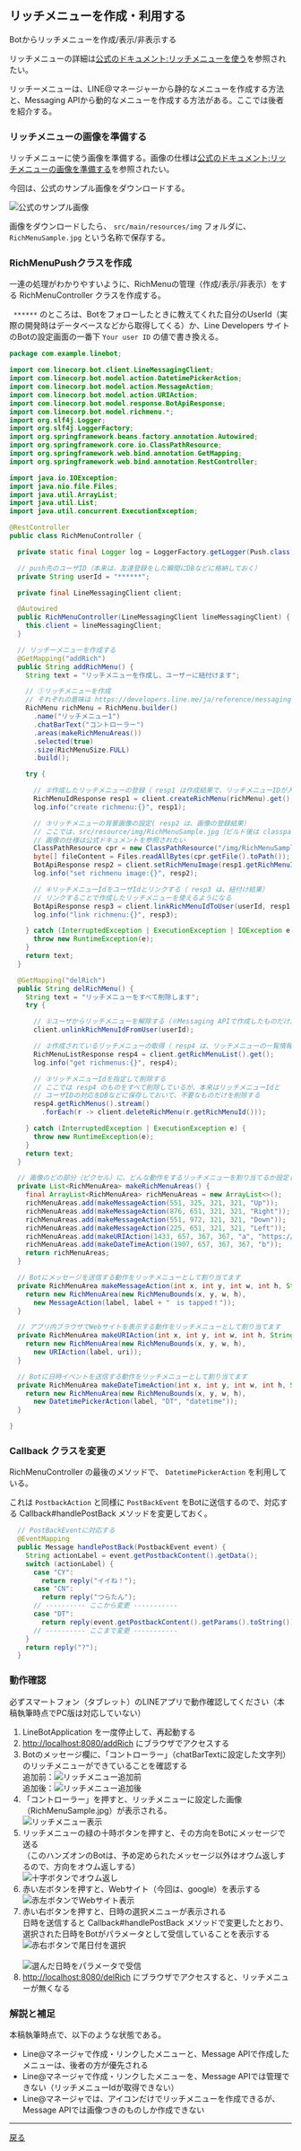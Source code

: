 ## リッチメニューを作成・利用する

Botからリッチメニューを作成/表示/非表示する

リッチメニューの詳細は[公式のドキュメント:リッチメニューを使う](https://developers.line.me/ja/docs/messaging-api/using-rich-menus/)を参照されたい。

リッチーメニューは、LINE@マネージャーから静的なメニューを作成する方法と、Messaging APIから動的なメニューを作成する方法がある。ここでは後者を紹介する。

### リッチメニューの画像を準備する

リッチメニューに使う画像を準備する。画像の仕様は[公式のドキュメント:リッチメニューの画像を準備する](https://developers.line.me/ja/docs/messaging-api/using-rich-menus/#prepare-a-rich-menu-image)を参照されたい。

今回は、公式のサンプル画像をダウンロードする。

![公式のサンプル画像](https://developers.line.me/media/messaging-api/rich-menu/controller-rich-menu-image-e1734c7d.jpg)

画像をダウンロードしたら、 `src/main/resources/img` フォルダに、 `RichMenuSample.jpg` という名称で保存する。

### RichMenuPushクラスを作成

一連の処理がわかりやすいように、RichMenuの管理（作成/表示/非表示）をする RichMenuController クラスを作成する。

` ******` のところは、Botをフォローしたときに教えてくれた自分のUserId（実際の開発時はデータベースなどから取得してくる）か、Line Developers サイトのBotの設定画面の一番下 `Your user ID` の値で書き換える。

```java
package com.example.linebot;

import com.linecorp.bot.client.LineMessagingClient;
import com.linecorp.bot.model.action.DatetimePickerAction;
import com.linecorp.bot.model.action.MessageAction;
import com.linecorp.bot.model.action.URIAction;
import com.linecorp.bot.model.response.BotApiResponse;
import com.linecorp.bot.model.richmenu.*;
import org.slf4j.Logger;
import org.slf4j.LoggerFactory;
import org.springframework.beans.factory.annotation.Autowired;
import org.springframework.core.io.ClassPathResource;
import org.springframework.web.bind.annotation.GetMapping;
import org.springframework.web.bind.annotation.RestController;

import java.io.IOException;
import java.nio.file.Files;
import java.util.ArrayList;
import java.util.List;
import java.util.concurrent.ExecutionException;

@RestController
public class RichMenuController {

  private static final Logger log = LoggerFactory.getLogger(Push.class);

  // push先のユーザID（本来は、友達登録をした瞬間にDBなどに格納しておく）
  private String userId = "******";

  private final LineMessagingClient client;

  @Autowired
  public RichMenuController(LineMessagingClient lineMessagingClient) {
    this.client = lineMessagingClient;
  }

  // リッチーメニューを作成する
  @GetMapping("addRich")
  public String addRichMenu() {
    String text = "リッチメニューを作成し、ユーザーに紐付けます";

    // ①リッチメニューを作成
    // それぞれの意味は https://developers.line.me/ja/reference/messaging-api/#rich-menu-object を参照
    RichMenu richMenu = RichMenu.builder()
      .name("リッチメニュー1")
      .chatBarText("コントローラー")
      .areas(makeRichMenuAreas())
      .selected(true)
      .size(RichMenuSize.FULL)
      .build();

    try {

      // ②作成したリッチメニューの登録（ resp1 は作成結果で、リッチメニューIDが入っている）
      RichMenuIdResponse resp1 = client.createRichMenu(richMenu).get();
      log.info("create richmenu:{}", resp1);

      // ③リッチメニューの背景画像の設定( resp2 は、画像の登録結果）
      // ここでは、src/resource/img/RichMenuSample.jpg（ビルド後は classpath:/img/RichMenuSample.jpg）を指定
      // 画像の仕様は公式ドキュメントを参照されたい
      ClassPathResource cpr = new ClassPathResource("/img/RichMenuSample.jpg");
      byte[] fileContent = Files.readAllBytes(cpr.getFile().toPath());
      BotApiResponse resp2 = client.setRichMenuImage(resp1.getRichMenuId(), "image/jpeg", fileContent).get();
      log.info("set richmenu image:{}", resp2);

      // ④リッチメニューIdをユーザIdとリンクする（ resp3 は、紐付け結果）
      // リンクすることで作成したリッチメニューを使えるようになる
      BotApiResponse resp3 = client.linkRichMenuIdToUser(userId, resp1.getRichMenuId()).get();
      log.info("link richmenu:{}", resp3);

    } catch (InterruptedException | ExecutionException | IOException e) {
      throw new RuntimeException(e);
    }
    return text;
  }

  @GetMapping("delRich")
  public String delRichMenu() {
    String text = "リッチメニューをすべて削除します";
    try {

      // ①ユーザからリッチメニューを解除する（※Messaging APIで作成したものだけ）
      client.unlinkRichMenuIdFromUser(userId);

      // ②作成されているリッチメニューの取得（ resp4 は、リッチメニューの一覧情報）
      RichMenuListResponse resp4 = client.getRichMenuList().get();
      log.info("get richmenus:{}", resp4);

      // ③リッチメニューIdを指定して削除する
      // ここでは resp4 のものをすべて削除しているが、本来はリッチメニューIdと
      // ユーザIDの対応をDBなどに保存しておいて、不要なものだけを削除する
      resp4.getRichMenus().stream()
        .forEach(r -> client.deleteRichMenu(r.getRichMenuId()));

    } catch (InterruptedException | ExecutionException e) {
      throw new RuntimeException(e);
    }
    return text;
  }

  // 画像のどの部分（ピクセル）に、どんな動作をするリッチメニューを割り当てるか設定します
  private List<RichMenuArea> makeRichMenuAreas() {
    final ArrayList<RichMenuArea> richMenuAreas = new ArrayList<>();
    richMenuAreas.add(makeMessageAction(551, 325, 321, 321, "Up"));
    richMenuAreas.add(makeMessageAction(876, 651, 321, 321, "Right"));
    richMenuAreas.add(makeMessageAction(551, 972, 321, 321, "Down"));
    richMenuAreas.add(makeMessageAction(225, 651, 321, 321, "Left"));
    richMenuAreas.add(makeURIAction(1433, 657, 367, 367, "a", "https://google.com/"));
    richMenuAreas.add(makeDateTimeAction(1907, 657, 367, 367, "b"));
    return richMenuAreas;
  }

  // Botにメッセージを送信する動作をリッチメニューとして割り当てます
  private RichMenuArea makeMessageAction(int x, int y, int w, int h, String label) {
    return new RichMenuArea(new RichMenuBounds(x, y, w, h),
      new MessageAction(label, label + "　is tapped！"));
  }

  // アプリ内ブラウザでWebサイトを表示する動作をリッチメニューとして割り当てます
  private RichMenuArea makeURIAction(int x, int y, int w, int h, String label, String uri) {
    return new RichMenuArea(new RichMenuBounds(x, y, w, h),
      new URIAction(label, uri));
  }

  // Botに日時イベントを送信する動作をリッチメニューとして割り当てます
  private RichMenuArea makeDateTimeAction(int x, int y, int w, int h, String label) {
    return new RichMenuArea(new RichMenuBounds(x, y, w, h),
      new DatetimePickerAction(label, "DT", "datetime"));
  }

}
```

### Callback クラスを変更

RichMenuController の最後のメソッドで、 `DatetimePickerAction` を利用している。

これは `PostbackAction` と同様に `PostBackEvent` をBotに送信するので、対応する Callback#handlePostBack メソッドを変更しておく。

```java
  // PostBackEventに対応する
  @EventMapping
  public Message handlePostBack(PostbackEvent event) {
    String actionLabel = event.getPostbackContent().getData();
    switch (actionLabel) {
      case "CY":
        return reply("イイね！");
      case "CN":
        return reply("つらたん");
      // ---------- ここから変更 -----------
      case "DT":
        return reply(event.getPostbackContent().getParams().toString());
      // ---------- ここまで変更 -----------
    }
    return reply("?");
  }
```

### 動作確認

必ずスマートフォン（タブレット）のLINEアプリで動作確認してください（本稿執筆時点でPC版は対応していない）

1. LineBotApplication を一度停止して、再起動する
2. [http://localhost:8080/addRich](http://localhost:8080/addRich) にブラウザでアクセスする
3. Botのメッセージ欄に、「コントローラー」（chatBarTextに設定した文字列）のリッチメニューができていることを確認する
<br>追加前：![リッチメニュー追加前](./RM01.jpg)
<br>追加後：![リッチメニュー追加後](./RM02.jpg)
4. 「コントローラー」を押すと、リッチメニューに設定した画像（RichMenuSample.jpg）が表示される。
<br>![リッチメニュー表示](./RM03.jpg)
5. リッチメニューの緑の十時ボタンを押すと、その方向をBotにメッセージで送る
<br>（このハンズオンのBotは、予め定められたメッセージ以外はオウム返しするので、方向をオウム返しする）
<br>![十字ボタンでオウム返し](./RM04.jpg)
6. 赤い左ボタンを押すと、Webサイト（今回は、google）を表示する
<br>![赤左ボタンでWebサイト表示](./RM05.jpg)
7. 赤い右ボタンを押すと、日時の選択メニューが表示される
<br>日時を送信すると Callback#handlePostBack メソッドで変更したとおり、選択された日時をBotがパラメータとして受信していることを表示する
<br>![赤右ボタンで尾日付を選択](./RM06.jpg)<br>
<br>![選んだ日時をパラメータで受信](./RM07.jpg)
8. [http://localhost:8080/delRich](http://localhost:8080/delRich) にブラウザでアクセスすると、リッチメニューが無くなる

### 解説と補足

本稿執筆時点で、以下のような状態である。

- Line@マネージャで作成・リンクしたメニューと、Message APIで作成したメニューは、後者の方が優先される
- Line@マネージャで作成・リンクしたメニューを、Message APIでは管理できない（リッチメニューIdが取得できない）
- Line@マネージャでは、アイコンだけでリッチメニューを作成できるが、Message APIでは画像つきのものしか作成できない

-----

[戻る](../../README.md)
